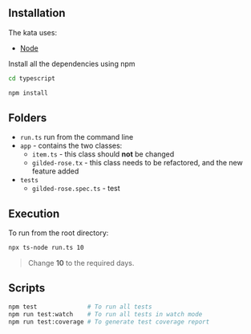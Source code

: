 ## Installation

The kata uses:
- [Node](https://nodejs.org/en/download/)

Install all the dependencies using npm

```sh
cd typescript

npm install
```

## Folders

- `run.ts` run from the command line
- `app` - contains the two classes:
  - `item.ts` - this class should **not** be changed
  - `gilded-rose.tx` - this class needs to be refactored, and the new feature added
- `tests`
  - `gilded-rose.spec.ts` - test

## Execution

To run from the root directory:

```sh
npx ts-node run.ts 10
```

> Change **10** to the required days.

## Scripts

```sh
npm test              # To run all tests
npm run test:watch    # To run all tests in watch mode
npm run test:coverage # To generate test coverage report
```
